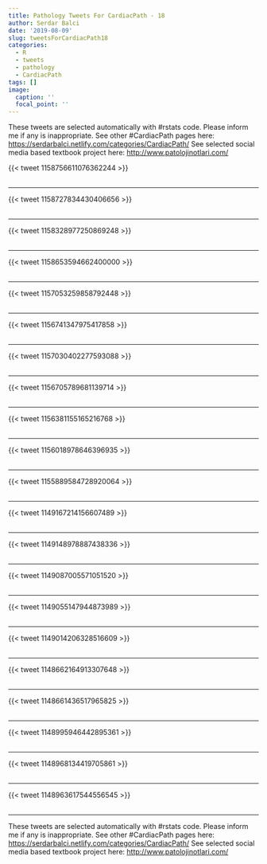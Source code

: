```yaml
---
title: Pathology Tweets For CardiacPath - 18
author: Serdar Balci
date: '2019-08-09'
slug: tweetsForCardiacPath18
categories:
  - R
  - tweets
  - pathology
  - CardiacPath
tags: []
image:
  caption: ''
  focal_point: ''
---
```



These tweets are selected automatically with #rstats code. Please inform me if any is inappropriate.
See other #CardiacPath pages here: https://serdarbalci.netlify.com/categories/CardiacPath/ 
See selected social media based textbook project here: http://www.patolojinotlari.com/

{{< tweet 1158756611076362244 >}}
<br>
<br>
<hr>
{{< tweet 1158727834430406656 >}}
<br>
<br>
<hr>
{{< tweet 1158328977250869248 >}}
<br>
<br>
<hr>
{{< tweet 1158653594662400000 >}}
<br>
<br>
<hr>
{{< tweet 1157053259858792448 >}}
<br>
<br>
<hr>
{{< tweet 1156741347975417858 >}}
<br>
<br>
<hr>
{{< tweet 1157030402277593088 >}}
<br>
<br>
<hr>
{{< tweet 1156705789681139714 >}}
<br>
<br>
<hr>
{{< tweet 1156381155165216768 >}}
<br>
<br>
<hr>
{{< tweet 1156018978646396935 >}}
<br>
<br>
<hr>
{{< tweet 1155889584728920064 >}}
<br>
<br>
<hr>
{{< tweet 1149167214156607489 >}}
<br>
<br>
<hr>
{{< tweet 1149148978887438336 >}}
<br>
<br>
<hr>
{{< tweet 1149087005571051520 >}}
<br>
<br>
<hr>
{{< tweet 1149055147944873989 >}}
<br>
<br>
<hr>
{{< tweet 1149014206328516609 >}}
<br>
<br>
<hr>
{{< tweet 1148662164913307648 >}}
<br>
<br>
<hr>
{{< tweet 1148661436517965825 >}}
<br>
<br>
<hr>
{{< tweet 1148995946442895361 >}}
<br>
<br>
<hr>
{{< tweet 1148968134419705861 >}}
<br>
<br>
<hr>
{{< tweet 1148963617544556545 >}}
<br>
<br>
<hr>


These tweets are selected automatically with #rstats code. Please inform me if any is inappropriate.
See other #CardiacPath pages here: https://serdarbalci.netlify.com/categories/CardiacPath/ 
See selected social media based textbook project here: http://www.patolojinotlari.com/

